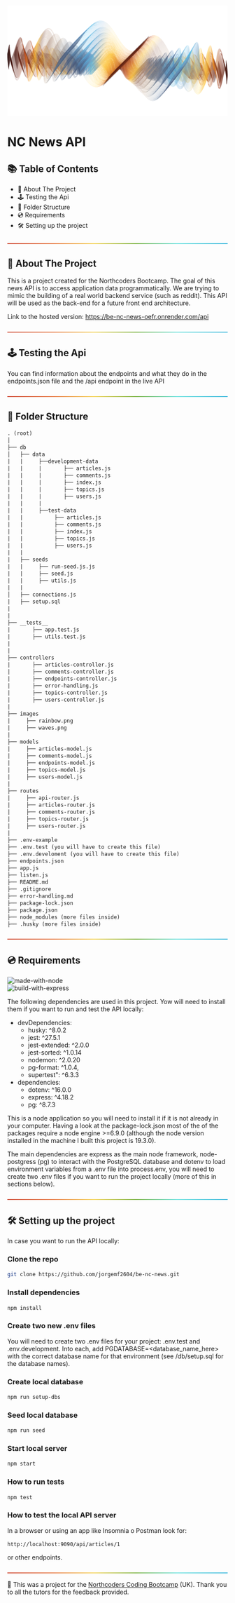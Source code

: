 <!-- HEADER -->

![multicolor-waves](./images/waves.png)

# NC News API

<!-- TABLE OF CONTENTS -->

## 📚 Table of Contents

- 🚧 About The Project
- 🕹️ Testing the Api
- 📁 Folder Structure
- 💿 Requirements
- 🛠️ Setting up the project

![divider](./images/rainbow.png)

<!-- ABOUT THE PROJECT -->

## 🚧 About The Project

This is a project created for the Northcoders Bootcamp. The goal of this news API is to access application data programmatically. We are trying to mimic the building of a real world backend service (such as reddit). This API will be used as the back-end for a future front end architecture.

Link to the hosted version: https://be-nc-news-oefr.onrender.com/api

![divider](./images/rainbow.png)

<!-- Testing the API -->

## 🕹️ Testing the Api

You can find information about the endpoints and what they do in the endpoints.json file and the /api endpoint in the live API

![divider](./images/rainbow.png)

<!-- FOLDER STRUCTURE -->

## 📁 Folder Structure

    . (root)
    │
    ├── db
    │   ├── data
    |   |     ├──development-data
    |   |     |       ├── articles.js
    |   |     |       ├── comments.js
    |   |     |       ├── index.js
    |   |     |       ├── topics.js
    |   |     |       ├── users.js
    |   |     |
    |   |     ├──test-data
    |   |          ├── articles.js
    |   |          ├── comments.js
    |   |          ├── index.js
    |   |          ├── topics.js
    |   |          ├── users.js
    |   |
    |   ├── seeds
    |   |     ├── run-seed.js.js
    |   |     ├── seed.js
    |   |     ├── utils.js
    |   |
    │   ├── connections.js
    |   ├── setup.sql
    |
    |
    ├── __tests__
    |       ├── app.test.js
    |       ├── utils.test.js
    |
    |
    ├── controllers
    |       ├── articles-controller.js
    |       ├── comments-controller.js
    |       ├── endpoints-controller.js
    |       ├── error-handling.js
    |       ├── topics-controller.js
    |       ├── users-controller.js
    |
    ├── images
    |     ├── rainbow.png
    |     ├── waves.png
    |
    ├── models
    |     ├── articles-model.js
    |     ├── comments-model.js
    |     ├── endpoints-model.js
    |     ├── topics-model.js
    |     ├── users-model.js
    |
    ├── routes
    |     ├── api-router.js
    |     ├── articles-router.js
    |     ├── comments-router.js
    |     ├── topics-router.js
    |     ├── users-router.js
    |
    ├── .env-example
    ├── .env.test (you will have to create this file)
    ├── .env.develoment (you will have to create this file)
    ├── endpoints.json
    ├── app.js
    ├── listen.js
    ├── README.md
    ├── .gitignore
    ├── error-handling.md
    ├── package-lock.json
    ├── package.json
    ├── node_modules (more files inside)
    ├── .husky (more files inside)

![divider](./images/rainbow.png)

<!-- PREREQUISITES -->

## 💿 Requirements

![made-with-node](https://img.shields.io/badge/Made%20with-Node-brightgreen?style=for-the-badge)\
![build-with-express](https://img.shields.io/badge/Build%20with-Express-yellow?style=for-the-badge&logo=npm)

The following dependencies are used in this project. Yow will need to install them if you want to run and test the API locally:

- devDependencies:
  - husky: ^8.0.2
  - jest: ^27.5.1
  - jest-extended: ^2.0.0
  - jest-sorted: ^1.0.14
  - nodemon: ^2.0.20
  - pg-format: ^1.0.4,
  - supertest": ^6.3.3
- dependencies:
  - dotenv: ^16.0.0
  - express: ^4.18.2
  - pg: ^8.7.3

This is a node application so you will need to install it if it is not already in your computer. Having a look at the package-lock.json most of the of the packages require a node engine >=6.9.0 (although the node version installed in the machine I built this project is 19.3.0).

The main dependencies are express as the main node framework, node-postgress (pg) to interact with the PostgreSQL database and dotenv to load environment variables from a .env file into process.env, you will need to create two .env files if you want to run the project locally (more of this in sections below).

![divider](./images/rainbow.png)

<!-- SETTING UP PROJECT -->

## 🛠️ Setting up the project

In case you want to run the API locally:

### Clone the repo

```bash
git clone https://github.com/jorgemf2604/be-nc-news.git
```

### Install dependencies

```bash
npm install
```

### Create two new .env files

You will need to create two .env files for your project: .env.test and .env.development. Into each, add PGDATABASE=<database_name_here> with the correct database name for that environment (see /db/setup.sql for the database names).

### Create local database

```bash
npm run setup-dbs
```

### Seed local database

```bash
npm run seed
```

### Start local server

```bash
npm start
```

### How to run tests

```bash
npm test
```

### How to test the local API server

In a browser or using an app like Insomnia o Postman look for:

```
http://localhost:9090/api/articles/1
```

or other endpoints.

![divider](./images/rainbow.png)

<!-- FOOTNOTE -->

🎒 This was a project for the [Northcoders Coding Bootcamp](https://northcoders.com/) (UK). Thank you to all the tutors for the feedback provided.
